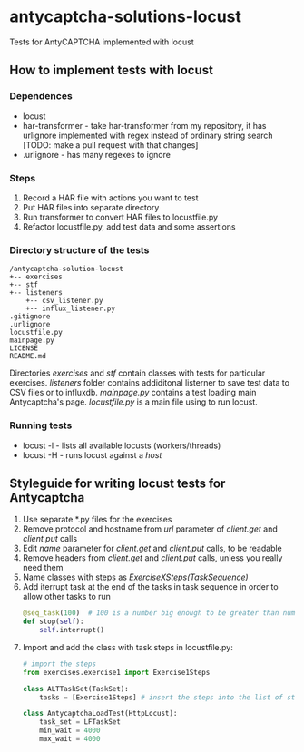 # antycaptcha-solutions-locust
Tests for AntyCAPTCHA implemented with locust

## How to implement tests with locust

### Dependences
* locust
* har-transformer - take har-transformer from my repository, it has urlignore implemented 
with regex instead of ordinary string search [TODO: make a pull request with that changes]
* .urlignore - has many regexes to ignore 

### Steps

1. Record a HAR file with actions you want to test
1. Put HAR files into separate directory 
1. Run transformer to convert HAR files to locustfile.py
1. Refactor locustfile.py, add test data and some assertions

### Directory structure of the tests
```text
/antycaptcha-solution-locust
+-- exercises
+-- stf
+-- listeners
    +-- csv_listener.py
    +-- influx_listener.py
.gitignore
.urlignore
locustfile.py
mainpage.py
LICENSE
README.md
```

Directories *exercises* and *stf* contain classes with tests for particular exercises.
*listeners* folder contains addiditonal listerner to save test data to CSV files or to influxdb. 
*mainpage.py* contains a test loading main Antycaptcha's page. 
*locustfile.py* is a main file using to run locust.

### Running tests

* locust -l - lists all available locusts (workers/threads)
* locust -H <host> - runs locust against a *host*

## Styleguide for writing locust tests for Antycaptcha
1. Use separate *.py files for the exercises
1. Remove protocol and hostname from *url* parameter of *client.get* and *client.put* calls
1. Edit *name* parameter for *client.get* and *client.put* calls, to be readable
1. Remove headers from *client.get* and *client.put* calls, unless you really need them
1. Name classes with steps as *ExerciseXSteps(TaskSequence)*
1. Add iterrupt task at the end of the tasks in task sequence in order to allow other tasks to run
    ```python
    @seq_task(100)  # 100 is a number big enough to be greater than number of steps in most scenarios
    def stop(self):
        self.interrupt()
    ```
1. Import and add the class with task steps in locustfile.py:
    ```python
    # import the steps
    from exercises.exercise1 import Exercise1Steps
    
    class ALTTaskSet(TaskSet):
        tasks = [Exercise1Steps] # insert the steps into the list of steps
    
    class AntycaptchaLoadTest(HttpLocust):
        task_set = LFTaskSet
        min_wait = 4000
        max_wait = 4000
    ```
